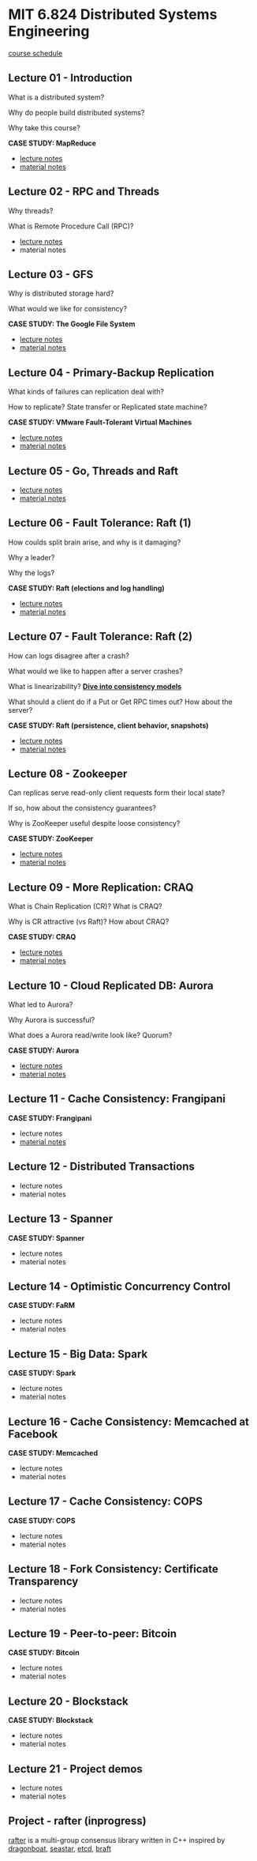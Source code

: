 # MIT 6.824 Distributed Systems Engineering

[course schedule](https://pdos.csail.mit.edu/6.824/schedule.html)

## Lecture 01 - Introduction

What is a distributed system?

Why do people build distributed systems?

Why take this course?

**CASE STUDY: MapReduce**

- [lecture notes](01.Introduction.md)
- [material notes](MapReduce.md)

## Lecture 02 - RPC and Threads

Why threads?

What is Remote Procedure Call (RPC)?

- [lecture notes](02.RPC_threads.md)
- material notes

## Lecture 03 - GFS

Why is distributed storage hard?

What would we like for consistency?

**CASE STUDY: The Google File System**

- [lecture notes](03.GFS.md)
- [material notes](GFS.md)

## Lecture 04 - Primary-Backup Replication

What kinds of failures can replication deal with?

How to replicate? State transfer or Replicated state machine?

**CASE STUDY: VMware Fault-Tolerant Virtual Machines**

- [lecture notes](04.Primary_Backup.md)
- [material notes](Fault_Tolerant_VM.md)

## Lecture 05 - Go, Threads and Raft

- [lecture notes](05.Go_threads_Raft.md)
- [material notes](https://github.com/JasonYuchen/notes/tree/master/raft)

## Lecture 06 - Fault Tolerance: Raft (1)

How coulds split brain arise, and why is it damaging?

Why a leader?

Why the logs?

**CASE STUDY: Raft (elections and log handling)**

- [lecture notes](06.Raft_Election_and_Log.md)
- [material notes](https://github.com/JasonYuchen/notes/tree/master/raft)

## Lecture 07 - Fault Tolerance: Raft (2)

How can logs disagree after a crash?

What would we like to happen after a server crashes?

What is linearizability? **[Dive into consistency models](https://github.com/JasonYuchen/notes/tree/master/consistency)**

What should a client do if a Put or Get RPC times out? How about the server?

**CASE STUDY: Raft (persistence, client behavior, snapshots)**

- [lecture notes](07.Raft_Log.md)
- [material notes](https://github.com/JasonYuchen/notes/tree/master/raft)

## Lecture 08 - Zookeeper

Can replicas serve read-only client requests form their local state?

If so, how about the consistency guarantees?

Why is ZooKeeper useful despite loose consistency?

**CASE STUDY: ZooKeeper**

- [lecture notes](08.ZooKeeper.md)
- [material notes](ZooKeeper.md)

## Lecture 09 - More Replication: CRAQ

What is Chain Replication (CR)? What is CRAQ?

Why is CR attractive (vs Raft)? How about CRAQ?

**CASE STUDY: CRAQ**

- [lecture notes](09.CRAQ.md)
- [material notes](CRAQ_Chain_Replication.md)

## Lecture 10 - Cloud Replicated DB: Aurora

What led to Aurora?

Why Aurora is successful?

What does a Aurora read/write look like? Quorum?

**CASE STUDY: Aurora**

- [lecture notes](10.Aurora.md)
- [material notes](Aurora.md)

## Lecture 11 - Cache Consistency: Frangipani

**CASE STUDY: Frangipani**

- lecture notes
- [material notes](Frangipani.md)

## Lecture 12 - Distributed Transactions

- lecture notes
- material notes

## Lecture 13 - Spanner

**CASE STUDY: Spanner**

- lecture notes
- material notes

## Lecture 14 - Optimistic Concurrency Control

**CASE STUDY: FaRM**

- lecture notes
- material notes

## Lecture 15 - Big Data: Spark

**CASE STUDY: Spark**

- lecture notes
- material notes

## Lecture 16 - Cache Consistency: Memcached at Facebook

**CASE STUDY: Memcached**

- lecture notes
- material notes

## Lecture 17 - Cache Consistency: COPS

**CASE STUDY: COPS**

- lecture notes
- material notes

## Lecture 18 - Fork Consistency: Certificate Transparency

- lecture notes
- material notes

## Lecture 19 - Peer-to-peer: Bitcoin

**CASE STUDY: Bitcoin**

- lecture notes
- material notes

## Lecture 20 - Blockstack

**CASE STUDY: Blockstack**

- lecture notes
- material notes

## Lecture 21 - Project demos

- lecture notes
- material notes

## Project - rafter (inprogress)

[rafter](https://github.com/jasonyuchen/rafter) is a multi-group consensus library written in C++ inspired by [dragonboat](https://github.com/lni/dragonboat), [seastar](https://github.com/scylladb/seastar), [etcd](https://github.com/etcd-io/etcd), [braft](https://github.com/baidu/braft)

